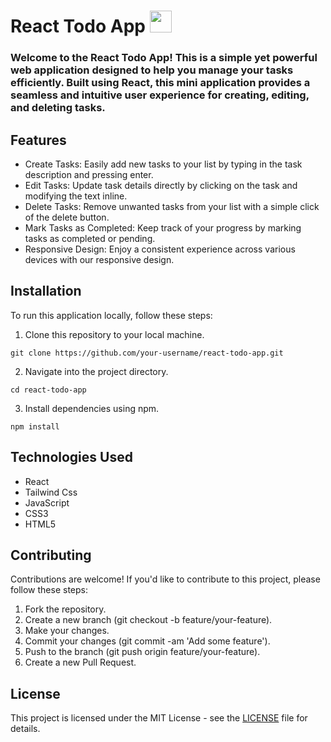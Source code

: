 # React Todo App  <img src="https://cdn-icons-png.flaticon.com/128/9099/9099168.png" width="35" height="35" />
### Welcome to the React Todo App! This is a simple yet powerful web application designed to help you manage your tasks efficiently. Built using React, this mini application provides a seamless and intuitive user experience for creating, editing, and deleting tasks.

## Features
 - Create Tasks: Easily add new tasks to your list by typing in the task description and pressing enter.
 - Edit Tasks: Update task details directly by clicking on the task and modifying the text inline.
 - Delete Tasks: Remove unwanted tasks from your list with a simple click of the delete button.
 - Mark Tasks as Completed: Keep track of your progress by marking tasks as completed or pending.
 - Responsive Design: Enjoy a consistent experience across various devices with our responsive design.
## Installation
To run this application locally, follow these steps:
1. Clone this repository to your local machine.
```
git clone https://github.com/your-username/react-todo-app.git
```
2. Navigate into the project directory.
```
cd react-todo-app
```
3. Install dependencies using npm.
```
npm install
```
## Technologies Used
 - React
 - Tailwind Css
 - JavaScript
 - CSS3
 - HTML5

## Contributing
Contributions are welcome! If you'd like to contribute to this project, please follow these steps:

1. Fork the repository.
2. Create a new branch (git checkout -b feature/your-feature).
3. Make your changes.
4. Commit your changes (git commit -am 'Add some feature').
5. Push to the branch (git push origin feature/your-feature).
6. Create a new Pull Request.
   
## License
This project is licensed under the MIT License - see the [LICENSE](https://github.com/cc-Mehdi/React-ToDo/blob/main/LICENSE) file for details.
